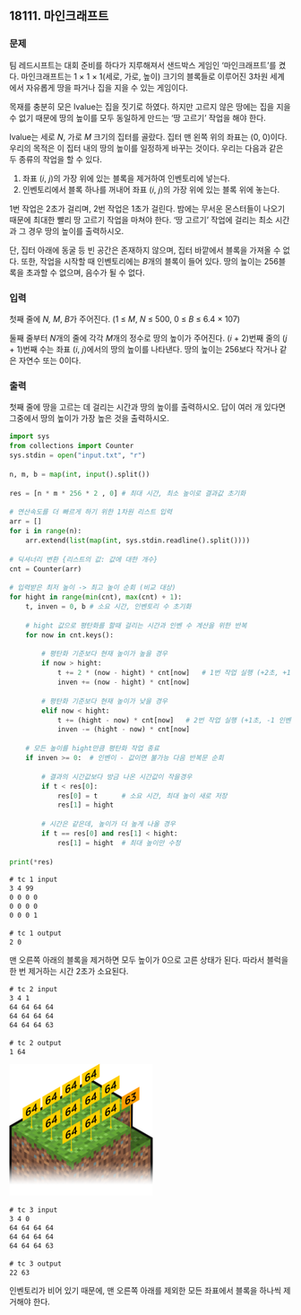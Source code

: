 ## 18111. 마인크래프트

### 문제

팀 레드시프트는 대회 준비를 하다가 지루해져서 샌드박스 게임인 ‘마인크래프트’를 켰다. 마인크래프트는 1 × 1 × 1(세로, 가로, 높이) 크기의 블록들로 이루어진 3차원 세계에서 자유롭게 땅을 파거나 집을 지을 수 있는 게임이다.

목재를 충분히 모은 lvalue는 집을 짓기로 하였다. 하지만 고르지 않은 땅에는 집을 지을 수 없기 때문에 땅의 높이를 모두 동일하게 만드는 ‘땅 고르기’ 작업을 해야 한다.

lvalue는 세로 *N*, 가로 *M* 크기의 집터를 골랐다. 집터 맨 왼쪽 위의 좌표는 (0, 0)이다. 우리의 목적은 이 집터 내의 땅의 높이를 일정하게 바꾸는 것이다. 우리는 다음과 같은 두 종류의 작업을 할 수 있다.

1. 좌표 (*i*, *j*)의 가장 위에 있는 블록을 제거하여 인벤토리에 넣는다.
2. 인벤토리에서 블록 하나를 꺼내어 좌표 (*i*, *j*)의 가장 위에 있는 블록 위에 놓는다.

1번 작업은 2초가 걸리며, 2번 작업은 1초가 걸린다. 밤에는 무서운 몬스터들이 나오기 때문에 최대한 빨리 땅 고르기 작업을 마쳐야 한다. ‘땅 고르기’ 작업에 걸리는 최소 시간과 그 경우 땅의 높이를 출력하시오.

단, 집터 아래에 동굴 등 빈 공간은 존재하지 않으며, 집터 바깥에서 블록을 가져올 수 없다. 또한, 작업을 시작할 때 인벤토리에는 *B*개의 블록이 들어 있다. 땅의 높이는 256블록을 초과할 수 없으며, 음수가 될 수 없다.

### 입력

첫째 줄에 *N, M*, *B*가 주어진다. (1 ≤ *M*, *N* ≤ 500, 0 ≤ *B* ≤ 6.4 × 107)

둘째 줄부터 *N*개의 줄에 각각 *M*개의 정수로 땅의 높이가 주어진다. (*i* + 2)번째 줄의 (*j* + 1)번째 수는 좌표 (*i*, *j*)에서의 땅의 높이를 나타낸다. 땅의 높이는 256보다 작거나 같은 자연수 또는 0이다.

### 출력

첫째 줄에 땅을 고르는 데 걸리는 시간과 땅의 높이를 출력하시오. 답이 여러 개 있다면 그중에서 땅의 높이가 가장 높은 것을 출력하시오.



```python
import sys
from collections import Counter
sys.stdin = open("input.txt", "r")

n, m, b = map(int, input().split())

res = [n * m * 256 * 2 , 0] # 최대 시간, 최소 높이로 결과값 초기화

# 연산속도를 더 빠르게 하기 위한 1차원 리스트 입력
arr = []
for i in range(n):
    arr.extend(list(map(int, sys.stdin.readline().split())))

# 딕셔너리 변환 {리스트의 값: 값에 대한 개수}
cnt = Counter(arr)

# 입력받은 최저 높이 -> 최고 높이 순회 (비교 대상)
for hight in range(min(cnt), max(cnt) + 1):
    t, inven = 0, b # 소요 시간, 인벤토리 수 초기화

    # hight 값으로 평탄화를 할때 걸리는 시간과 인벤 수 계산을 위한 반복
    for now in cnt.keys():

        # 평탄화 기준보다 현재 높이가 높을 경우
        if now > hight:
            t += 2 * (now - hight) * cnt[now]   # 1번 작업 실행 (+2초, +1 인벤)
            inven += (now - hight) * cnt[now]
        
        # 평탄화 기준보다 현재 높이가 낮을 경우
        elif now < hight:
            t += (hight - now) * cnt[now]   # 2번 작업 실행 (+1초, -1 인벤)
            inven -= (hight - now) * cnt[now]
    
    # 모든 높이를 hight만큼 평탄화 작업 종료
    if inven >= 0:  # 인벤이 - 값이면 불가능 다음 반복문 순회

        # 결과의 시간값보다 방금 나온 시간값이 작을경우
        if t < res[0]:
            res[0] = t      # 소요 시간, 최대 높이 새로 저장
            res[1] = hight

        # 시간은 같은데, 높이가 더 높게 나올 경우
        if t == res[0] and res[1] < hight: 
            res[1] = hight  # 최대 높이만 수정
            
print(*res)
```

```
# tc 1 input
3 4 99
0 0 0 0
0 0 0 0
0 0 0 1

# tc 1 output
2 0
```

맨 오른쪽 아래의 블록을 제거하면 모두 높이가 0으로 고른 상태가 된다. 따라서 블럭을 한 번 제거하는 시간 2초가 소요된다.

```
# tc 2 input
3 4 1
64 64 64 64
64 64 64 64
64 64 64 63

# tc 2 output
1 64
```

<img src="1.assets/마인크래프트.jpg" alt="img" style="zoom: 25%;" />

```
# tc 3 input
3 4 0
64 64 64 64
64 64 64 64
64 64 64 63

# tc 3 output
22 63
```

인벤토리가 비어 있기 때문에, 맨 오른쪽 아래를 제외한 모든 좌표에서 블록을 하나씩 제거해야 한다.
